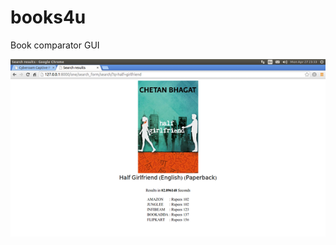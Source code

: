 # books4u
Book comparator GUI

![Alt text](https://raw.githubusercontent.com/rahulxxarora/books4you/master/main-qimg-93bac85544ad72bccebac7940930c2bb.png)
